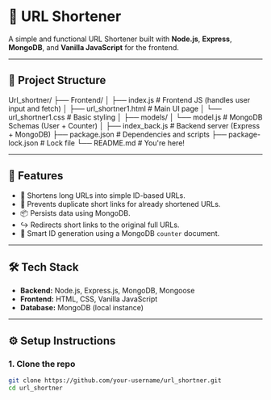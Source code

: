 # 🔗 URL Shortener

A simple and functional URL Shortener built with **Node.js**, **Express**, **MongoDB**, and **Vanilla JavaScript** for the frontend.

---

## 📁 Project Structure
Url_shortner/
├── Frontend/
│ ├── index.js # Frontend JS (handles user input and fetch)
│ ├── url_shortner1.html # Main UI page
│ └── url_shortner1.css # Basic styling
│
├── models/
│ └── model.js # MongoDB Schemas (User + Counter)
│
├── index_back.js # Backend server (Express + MongoDB)
├── package.json # Dependencies and scripts
├── package-lock.json # Lock file
└── README.md # You're here!


---

## 🚀 Features

- 🔗 Shortens long URLs into simple ID-based URLs.
- 🔁 Prevents duplicate short links for already shortened URLs.
- 📦 Persists data using MongoDB.
- ↪️ Redirects short links to the original full URLs.
- 🧠 Smart ID generation using a MongoDB `counter` document.

---

## 🛠️ Tech Stack

- **Backend:** Node.js, Express.js, MongoDB, Mongoose
- **Frontend:** HTML, CSS, Vanilla JavaScript
- **Database:** MongoDB (local instance)

---

## ⚙️ Setup Instructions

### 1. Clone the repo

```bash
git clone https://github.com/your-username/url_shortner.git
cd url_shortner
